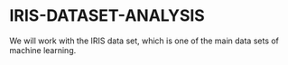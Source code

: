 # IRIS-DATASET-ANALYSIS
We will work with the IRIS data set, which is one of the main data sets of machine learning.
